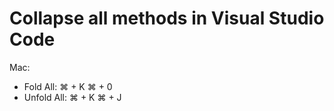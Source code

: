 # Collapse all methods in Visual Studio Code

Mac: 

- Fold All: ⌘ + K ⌘ + 0
- Unfold All: ⌘ + K ⌘ + J
